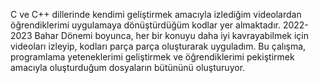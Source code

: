 C ve C++ dillerinde kendimi geliştirmek amacıyla izlediğim videolardan öğrendiklerimi uygulamaya dönüştürdüğüm kodlar yer almaktadır. 
2022-2023 Bahar Dönemi boyunca, her bir konuyu daha iyi kavrayabilmek için videoları izleyip, kodları parça parça oluşturarak uyguladım. 
Bu çalışma, programlama yeteneklerimi geliştirmek ve öğrendiklerimi pekiştirmek amacıyla oluşturduğum dosyaların bütününü oluşturuyor.

